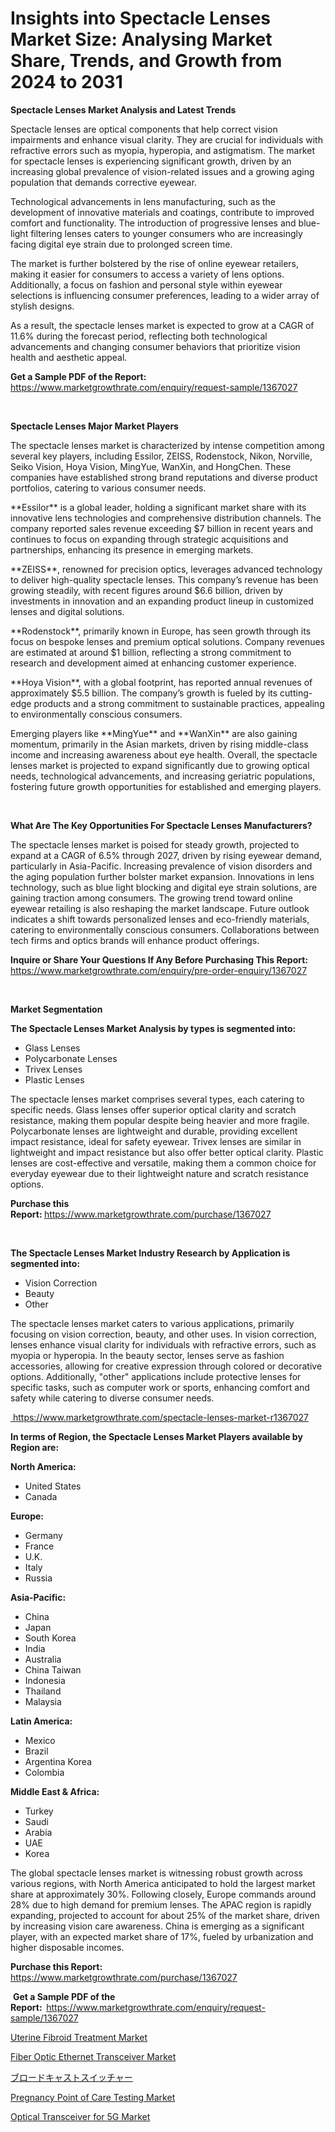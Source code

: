 <p><h1>Insights into Spectacle Lenses Market Size: Analysing Market Share, Trends, and Growth from 2024 to 2031</h1></p><p><strong>Spectacle Lenses Market Analysis and Latest Trends</strong></p>
<p><p>Spectacle lenses are optical components that help correct vision impairments and enhance visual clarity. They are crucial for individuals with refractive errors such as myopia, hyperopia, and astigmatism. The market for spectacle lenses is experiencing significant growth, driven by an increasing global prevalence of vision-related issues and a growing aging population that demands corrective eyewear. </p><p>Technological advancements in lens manufacturing, such as the development of innovative materials and coatings, contribute to improved comfort and functionality. The introduction of progressive lenses and blue-light filtering lenses caters to younger consumers who are increasingly facing digital eye strain due to prolonged screen time.</p><p>The market is further bolstered by the rise of online eyewear retailers, making it easier for consumers to access a variety of lens options. Additionally, a focus on fashion and personal style within eyewear selections is influencing consumer preferences, leading to a wider array of stylish designs.</p><p>As a result, the spectacle lenses market is expected to grow at a CAGR of 11.6% during the forecast period, reflecting both technological advancements and changing consumer behaviors that prioritize vision health and aesthetic appeal.</p></p>
<p><strong>Get a Sample PDF of the Report:&nbsp;</strong> <a href="https://www.marketgrowthrate.com/enquiry/request-sample/1367027">https://www.marketgrowthrate.com/enquiry/request-sample/1367027</a></p>
<p>&nbsp;</p>
<p><strong>Spectacle Lenses Major Market Players</strong></p>
<p><p>The spectacle lenses market is characterized by intense competition among several key players, including Essilor, ZEISS, Rodenstock, Nikon, Norville, Seiko Vision, Hoya Vision, MingYue, WanXin, and HongChen. These companies have established strong brand reputations and diverse product portfolios, catering to various consumer needs.</p><p>**Essilor** is a global leader, holding a significant market share with its innovative lens technologies and comprehensive distribution channels. The company reported sales revenue exceeding $7 billion in recent years and continues to focus on expanding through strategic acquisitions and partnerships, enhancing its presence in emerging markets.</p><p>**ZEISS**, renowned for precision optics, leverages advanced technology to deliver high-quality spectacle lenses. This company’s revenue has been growing steadily, with recent figures around $6.6 billion, driven by investments in innovation and an expanding product lineup in customized lenses and digital solutions.</p><p>**Rodenstock**, primarily known in Europe, has seen growth through its focus on bespoke lenses and premium optical solutions. Company revenues are estimated at around $1 billion, reflecting a strong commitment to research and development aimed at enhancing customer experience.</p><p>**Hoya Vision**, with a global footprint, has reported annual revenues of approximately $5.5 billion. The company’s growth is fueled by its cutting-edge products and a strong commitment to sustainable practices, appealing to environmentally conscious consumers.</p><p>Emerging players like **MingYue** and **WanXin** are also gaining momentum, primarily in the Asian markets, driven by rising middle-class income and increasing awareness about eye health. Overall, the spectacle lenses market is projected to expand significantly due to growing optical needs, technological advancements, and increasing geriatric populations, fostering future growth opportunities for established and emerging players.</p></p>
<p>&nbsp;</p>
<p><strong>What Are The Key Opportunities For Spectacle Lenses Manufacturers?</strong></p>
<p><p>The spectacle lenses market is poised for steady growth, projected to expand at a CAGR of 6.5% through 2027, driven by rising eyewear demand, particularly in Asia-Pacific. Increasing prevalence of vision disorders and the aging population further bolster market expansion. Innovations in lens technology, such as blue light blocking and digital eye strain solutions, are gaining traction among consumers. The growing trend toward online eyewear retailing is also reshaping the market landscape. Future outlook indicates a shift towards personalized lenses and eco-friendly materials, catering to environmentally conscious consumers. Collaborations between tech firms and optics brands will enhance product offerings.</p></p>
<p><strong>Inquire or Share Your Questions If Any Before Purchasing This Report:</strong> <a href="https://www.marketgrowthrate.com/enquiry/pre-order-enquiry/1367027">https://www.marketgrowthrate.com/enquiry/pre-order-enquiry/1367027</a></p>
<p>&nbsp;</p>
<p><strong>Market Segmentation</strong></p>
<p><strong>The Spectacle Lenses Market Analysis by types is segmented into:</strong></p>
<p><ul><li>Glass Lenses</li><li>Polycarbonate Lenses</li><li>Trivex Lenses</li><li>Plastic Lenses</li></ul></p>
<p><p>The spectacle lenses market comprises several types, each catering to specific needs. Glass lenses offer superior optical clarity and scratch resistance, making them popular despite being heavier and more fragile. Polycarbonate lenses are lightweight and durable, providing excellent impact resistance, ideal for safety eyewear. Trivex lenses are similar in lightweight and impact resistance but also offer better optical clarity. Plastic lenses are cost-effective and versatile, making them a common choice for everyday eyewear due to their lightweight nature and scratch resistance options.</p></p>
<p><strong>Purchase this Report:&nbsp;</strong><a href="https://www.marketgrowthrate.com/purchase/1367027">https://www.marketgrowthrate.com/purchase/1367027</a></p>
<p>&nbsp;</p>
<p><strong>The Spectacle Lenses Market Industry Research by Application is segmented into:</strong></p>
<p><ul><li>Vision Correction</li><li>Beauty</li><li>Other</li></ul></p>
<p><p>The spectacle lenses market caters to various applications, primarily focusing on vision correction, beauty, and other uses. In vision correction, lenses enhance visual clarity for individuals with refractive errors, such as myopia or hyperopia. In the beauty sector, lenses serve as fashion accessories, allowing for creative expression through colored or decorative options. Additionally, "other" applications include protective lenses for specific tasks, such as computer work or sports, enhancing comfort and safety while catering to diverse consumer needs.</p></p>
<p><a href="https://www.marketgrowthrate.com/spectacle-lenses-market-r1367027">&nbsp;https://www.marketgrowthrate.com/spectacle-lenses-market-r1367027</a></p>
<p><strong>In terms of Region, the Spectacle Lenses Market Players available by Region are:</strong></p>
<p>
    <p> <strong> North America: </strong>
        <ul>
            <li>United States</li>
            <li>Canada</li>
        </ul>
        </p> 
    <p> <strong> Europe: </strong>
        <ul>
            <li>Germany</li>
            <li>France</li>
            <li>U.K.</li>
            <li>Italy</li>
            <li>Russia</li>
        </ul>
        </p> 
    <p> <strong> Asia-Pacific: </strong>
        <ul>
            <li>China</li>
            <li>Japan</li>
            <li>South Korea</li>
            <li>India</li>
            <li>Australia</li>
            <li>China Taiwan</li>
            <li>Indonesia</li>
            <li>Thailand</li>
            <li>Malaysia</li>
        </ul>
        </p> 
    <p> <strong> Latin America: </strong>
        <ul>
            <li>Mexico</li>
            <li>Brazil</li>
            <li>Argentina Korea</li>
            <li>Colombia</li>
        </ul>
        </p> 
    <p> <strong> Middle East & Africa: </strong>
        <ul>
            <li>Turkey</li>
            <li>Saudi</li>
            <li>Arabia</li>
            <li>UAE</li>
            <li>Korea</li>
        </ul>
    </p>
    </p>
<p><p>The global spectacle lenses market is witnessing robust growth across various regions, with North America anticipated to hold the largest market share at approximately 30%. Following closely, Europe commands around 28% due to high demand for premium lenses. The APAC region is rapidly expanding, projected to account for about 25% of the market share, driven by increasing vision care awareness. China is emerging as a significant player, with an expected market share of 17%, fueled by urbanization and higher disposable incomes.</p></p>
<p><strong>Purchase this Report: </strong><a href="https://www.marketgrowthrate.com/purchase/1367027">https://www.marketgrowthrate.com/purchase/1367027</a></p>
<p>&nbsp;<strong>Get a Sample PDF of the Report:&nbsp;&nbsp;</strong><a href="https://www.marketgrowthrate.com/enquiry/request-sample/1367027">https://www.marketgrowthrate.com/enquiry/request-sample/1367027</a></p>
<p><strong></strong></p>
<p><p><a href="https://www.linkedin.com/pulse/global-uterine-fibroid-treatment-industry-analysis-report-market-ny35c?trackingId=vb1NtBi7Slub1fmSM6CsLg%3D%3D">Uterine Fibroid Treatment Market</a></p><p><a href="https://github.com/SamiaHussain82/Market-Research-Report-List-1/blob/main/fiber-optic-ethernet-transceiver-market.md">Fiber Optic Ethernet Transceiver Market</a></p><p><a href="https://medium.com/@gadg65/%E6%94%BE%E9%80%81%E3%82%B9%E3%82%A4%E3%83%83%E3%83%81%E3%83%A3%E3%83%BC%E5%B8%82%E5%A0%B4%E3%81%AE%E6%88%90%E9%95%B7%E3%82%92%E4%BF%83%E9%80%B2%E3%81%99%E3%82%8B%E8%A6%81%E5%9B%A0%E3%81%AF%E4%BD%95%E3%81%A7%E3%81%99%E3%81%8B-%E5%B8%82%E5%A0%B4%E3%81%AE%E8%A3%BD%E5%93%81-%E7%94%A8%E9%80%94-%E5%9C%B0%E5%9F%9F%E3%81%AB%E9%96%A2%E3%81%99%E3%82%8B%E5%8C%85%E6%8B%AC%E7%9A%84%E3%81%AA%E7%A0%94%E7%A9%B6-2024%E5%B9%B4-2031%E5%B9%B4-24cdeac2f6ed?postPublishedType=repub">ブロードキャストスイッチャー</a></p><p><a href="https://www.linkedin.com/pulse/future-insights-pregnancy-point-care-testing-market-trends-ckprc?trackingId=hWWez9qVTNu6tcpC%2FcYaVQ%3D%3D">Pregnancy Point of Care Testing Market</a></p><p><a href="https://github.com/wwwkeltoum/Market-Research-Report-List-5/blob/main/optical-transceiver-for-5g-market.md">Optical Transceiver for 5G Market</a></p></p>